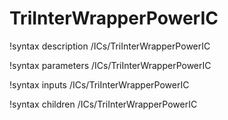 # TriInterWrapperPowerIC

!syntax description /ICs/TriInterWrapperPowerIC

!syntax parameters /ICs/TriInterWrapperPowerIC

!syntax inputs /ICs/TriInterWrapperPowerIC

!syntax children /ICs/TriInterWrapperPowerIC
